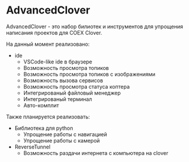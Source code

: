 # AdvancedClover

AdvancedClover - это набор билиотек и инструментов для упрощения написания проектов для COEX Clover. 

На данный момент реализовано:
* ide
  * VSCode-like ide в браузере
  * Возможность просмотра топиков
  * Возможность просмотра топиков с изображениями
  * Возможность вызова сервисов
  * Возможность просмотра статуса коптера
  * Интегрированый файловый менеджер
  * Интегрированый терминал
  * Авто-комплит

Также планируется реализовать:
* Библиотека для python
  * Упрощение работы с навигацией
  * Упрощение работы с камерой
* ReverseTunnel
  * Возможность раздачи интернета с компьютера на clover

